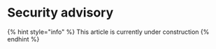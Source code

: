 # Security advisory

{% hint style="info" %}
This article is currently under construction
{% endhint %}
